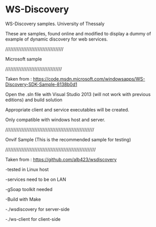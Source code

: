 # WS-Discovery
WS-Discovery samples. University of Thessaly

These are samples, found online and modified to display a dummy of example of dynamic discovery for web services.

////////////////////////////////////

Microsoft sample

///////////////////////////////////

Taken from : https://code.msdn.microsoft.com/windowsapps/WS-Discovery-SDK-Sample-8138b0d1

Open the .sln file with Visual Studio 2013 (will not work with previous editions) and build solution

Appropriate client and service executables will be created.

Only compatible with windows host and server.

///////////////////////////////////////////////////////

Onvif Sample (This is the recommended sample for testing)

////////////////////////////////////////////////////////

Taken from : https://github.com/alb423/wsdiscovery

-tested in Linux host

-services need to be on LAN

-gSoap toolkit needed

-Build with Make

-./wsdiscovery for server-side

-./ws-client for client-side
